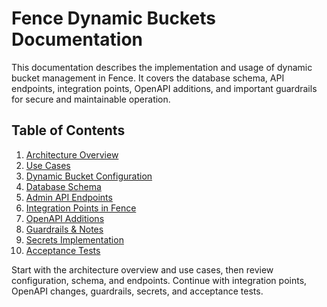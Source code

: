 # Fence Dynamic Buckets Documentation

This documentation describes the implementation and usage of dynamic bucket management in Fence. It covers the database schema, API endpoints, integration points, OpenAPI additions, and important guardrails for secure and maintainable operation.

## Table of Contents

1. [Architecture Overview](./ARCHITECTURE_OVERVIEW.md)
2. [Use Cases](./use_cases.md)
3. [Dynamic Bucket Configuration](./DYNAMIC_BUCKET_CONFIG.md)
4. [Database Schema](./FENCE_CHANGES_Implementation.md#1-database-schema-sql)
5. [Admin API Endpoints](./FENCE_CHANGES_Implementation.md#2-endpoint-specs-adminonly)
6. [Integration Points in Fence](./FENCE_CHANGES_Implementation.md#3-patch-points-in-fence-swap-config-lookups--registry-accessor)
7. [OpenAPI Additions](./FENCE_CHANGES_Implementation.md#4-minimal-openapi-additions-merge-into-fence-spec)
8. [Guardrails & Notes](./FENCE_CHANGES_Implementation.md#5-guardrails--notes)
9. [Secrets Implementation](./SECRETS_Implementation.md)
10. [Acceptance Tests](./ACCEPTANCE_TESTS.md)

Start with the architecture overview and use cases, then review configuration, schema, and endpoints. Continue with integration points, OpenAPI changes, guardrails, secrets, and acceptance tests.
